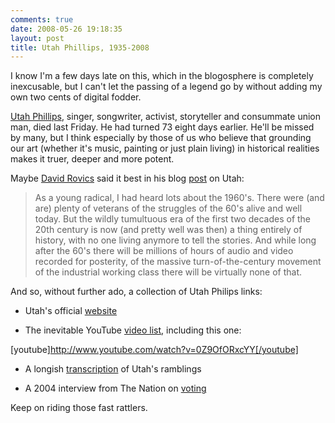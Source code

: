 ```yaml
---
comments: true
date: 2008-05-26 19:18:35
layout: post
title: Utah Phillips, 1935-2008
---
```


I know I'm a few days late on this, which in the blogosphere is completely inexcusable, but I can't let the passing of a legend go by without adding my own two cents of digital fodder.

[Utah Phillips](http://en.wikipedia.org/wiki/Utah_Philips), singer, songwriter, activist, storyteller and consummate union man, died last Friday.  He had turned 73 eight days earlier.  He'll be missed by many, but I think especially by those of us who believe that grounding our art (whether it's music, painting or just plain living) in historical realities makes it truer, deeper and more potent.<!-- more -->

Maybe [David Rovics](http://www.davidrovics.com/index.php) said it best in his blog [post](http://songwritersnotebook.blogspot.com/2008/05/some-thoughts-on-utah-phillips.html) on Utah:


> As a young radical, I had heard lots about the 1960's. There were (and are) plenty of veterans of the struggles of the 60's alive and well today. But the wildly tumultuous era of the first two decades of the 20th century is now (and pretty well was then) a thing entirely of history, with no one living anymore to tell the stories. And while long after the 60's there will be millions of hours of audio and video recorded for posterity, of the massive turn-of-the-century movement of the industrial working class there will be virtually none of that.


And so, without further ado, a collection of Utah Philips links:



  * Utah's official [website](http://www.utahphillips.org/)



  * The inevitable YouTube [video list](http://http//www.youtube.com/results?search_query=utah+phillips&search_type=), including this one:


[youtube]http://www.youtube.com/watch?v=0Z9OfORxcYY[/youtube]

  * A longish [transcription](http://www.jeddy.org/moi/utah.txt) of Utah's ramblings



  * A 2004 interview from The Nation on [voting](http://www.jeddy.org/moi/utah.txt)


Keep on riding those fast rattlers.
